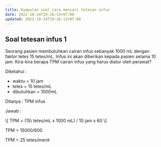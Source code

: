 ```yaml
---
title: Kumpulan soal cara mencari tetesan infus
date: 2022-10-24T19:16:13+07:00
updated: 2022-10-24T19:16:13+07:00
---
```


## Soal tetesan infus 1
Seorang pasien membutuhkan cairan infus sebanyak 1000 mL dengan faktor tetes 15 tetes/mL. Infus ini akan diberikan kepada pasien selama 10 jam. Kira-kira berapa TPM cairan infus yang harus diatur oleh perawat?

Diketahui :

- waktu = 10 jam
- tetes = 15 tetes/mL
- dibutuhkan = 1000mL

Ditanya : TPM infus

Jawab :

<p>\[ TPM = (15\ tetes/mL x 1000 mL) / 10 jam x 60 \]</p>

TPM = 15000/600

TPM = 25 tetes/menit

<script src="https://raw.githack.com/dimaslanjaka/Web-Manajemen/master/mathjax/loader.js"></script>